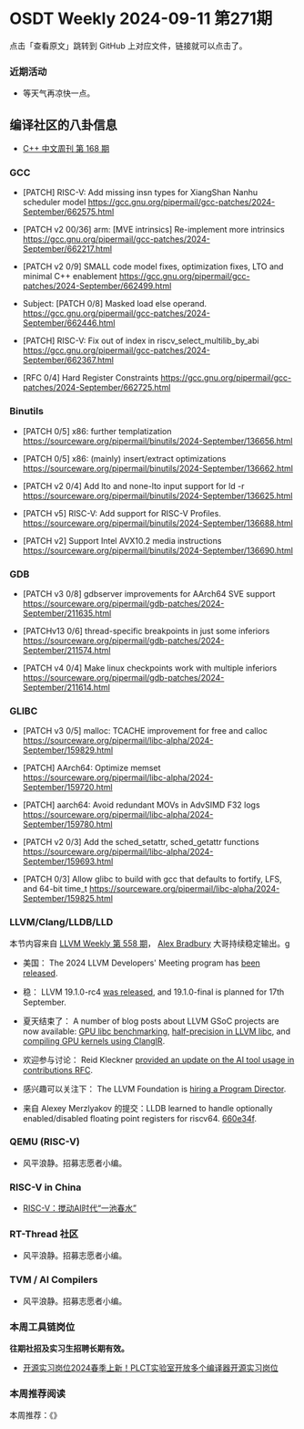 # OSDT Weekly 2024-09-11 第271期

点击「查看原文」跳转到 GitHub 上对应文件，链接就可以点击了。

### 近期活动

- 等天气再凉快一点。

## 编译社区的八卦信息

- [C++ 中文周刊 第 168 期](https://mp.weixin.qq.com/s/eSeD6nwRbUD5N5K8h2GL-Q)

### GCC

- [PATCH] RISC-V: Add missing insn types for XiangShan Nanhu scheduler model
  https://gcc.gnu.org/pipermail/gcc-patches/2024-September/662575.html

- [PATCH v2 00/36] arm: [MVE intrinsics] Re-implement more intrinsics
  https://gcc.gnu.org/pipermail/gcc-patches/2024-September/662217.html

- [PATCH v2 0/9] SMALL code model fixes, optimization fixes, LTO and minimal C++ enablement
  https://gcc.gnu.org/pipermail/gcc-patches/2024-September/662499.html

- Subject: [PATCH 0/8] Masked load else operand.
  https://gcc.gnu.org/pipermail/gcc-patches/2024-September/662446.html

- [PATCH] RISC-V: Fix out of index in riscv_select_multilib_by_abi
  https://gcc.gnu.org/pipermail/gcc-patches/2024-September/662367.html

- [RFC 0/4] Hard Register Constraints
  https://gcc.gnu.org/pipermail/gcc-patches/2024-September/662725.html

### Binutils

- [PATCH 0/5] x86: further templatization
  https://sourceware.org/pipermail/binutils/2024-September/136656.html

- [PATCH 0/5] x86: (mainly) insert/extract optimizations
  https://sourceware.org/pipermail/binutils/2024-September/136662.html

- [PATCH v2 0/4] Add lto and none-lto input support for ld -r
  https://sourceware.org/pipermail/binutils/2024-September/136625.html

- [PATCH v5] RISC-V: Add support for RISC-V Profiles.
  https://sourceware.org/pipermail/binutils/2024-September/136688.html

- [PATCH v2] Support Intel AVX10.2 media instructions
  https://sourceware.org/pipermail/binutils/2024-September/136690.html

### GDB

- [PATCH v3 0/8] gdbserver improvements for AArch64 SVE support
  https://sourceware.org/pipermail/gdb-patches/2024-September/211635.html

- [PATCHv13 0/6] thread-specific breakpoints in just some inferiors
  https://sourceware.org/pipermail/gdb-patches/2024-September/211574.html

- [PATCH v4 0/4] Make linux checkpoints work with multiple inferiors
  https://sourceware.org/pipermail/gdb-patches/2024-September/211614.html

### GLIBC

- [PATCH v3 0/5] malloc: TCACHE improvement for free and calloc
  https://sourceware.org/pipermail/libc-alpha/2024-September/159829.html

- [PATCH] AArch64: Optimize memset
  https://sourceware.org/pipermail/libc-alpha/2024-September/159720.html

- [PATCH] aarch64: Avoid redundant MOVs in AdvSIMD F32 logs
  https://sourceware.org/pipermail/libc-alpha/2024-September/159780.html

- [PATCH v2 0/3] Add the sched_setattr, sched_getattr functions
  https://sourceware.org/pipermail/libc-alpha/2024-September/159693.html

- [PATCH 0/3] Allow glibc to build with gcc that defaults to fortify, LFS, and 64-bit time_t
  https://sourceware.org/pipermail/libc-alpha/2024-September/159825.html

### LLVM/Clang/LLDB/LLD

本节内容来自 [LLVM Weekly 第 558 期](http://llvmweekly.org/issue/558)，
[Alex Bradbury](https://www.linkedin.com/in/alex-bradbury/) 大哥持续稳定输出。g

* 美国： The 2024 LLVM Developers' Meeting program has [been released](https://discourse.llvm.org/t/announcing-the-2024-llvm-developers-meeting-program/81108).

* 稳： LLVM 19.1.0-rc4 [was released](https://discourse.llvm.org/t/llvm-19-1-0-rc4-released/81039), and 19.1.0-final is planned for 17th September.

* 夏天结束了： A number of blog posts about LLVM GSoC projects are now available: [GPU libc benchmarking](https://blog.llvm.org/posts/2024-08-09-libc-gpu-benchmarking/), [half-precision in LLVM libc](https://blog.llvm.org/posts/2024-08-31-half-precision-in-llvm-libc/), and [compiling GPU kernels using ClangIR](https://blog.llvm.org/posts/2024-08-29-gsoc-opencl-c-support-for-clangir/).

* 欢迎参与讨论： Reid Kleckner [provided an update on the AI tool usage in contributions RFC](https://discourse.llvm.org/t/rfc-define-policy-on-ai-tool-usage-in-contributions/78758/33).

* 感兴趣可以关注下： The LLVM Foundation is [hiring a Program Director](https://discourse.llvm.org/t/llvm-foundation-program-director-position/81111).

* 来自 Alexey Merzlyakov 的提交：LLDB learned to handle optionally enabled/disabled floating point registers for riscv64.
  [660e34f](https://github.com/llvm/llvm-project/commit/660e34fd38c3).

### QEMU (RISC-V)

- 风平浪静。招募志愿者小编。

### RISC-V in China

- [RISC-V：搅动AI时代“一池春水”](https://mp.weixin.qq.com/s/XvXgwC2VvHT6RWVzcAmXcg)

### RT-Thread 社区

- 风平浪静。招募志愿者小编。

### TVM / AI Compilers

- 风平浪静。招募志愿者小编。

### 本周工具链岗位

**往期社招及实习生招聘长期有效。**

- [开源实习岗位2024春季上新！PLCT实验室开放多个编译器开源实习岗位](https://mp.weixin.qq.com/s/D-l7hE2S-21NCAZsVqPzMA)

### 本周推荐阅读

本周推荐：《》
